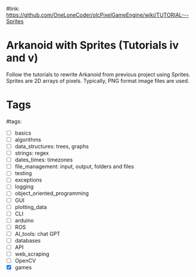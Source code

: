 #link: https://github.com/OneLoneCoder/olcPixelGameEngine/wiki/TUTORIAL---Sprites

# Arkanoid with Sprites (Tutorials iv and v)

Follow the tutorials to rewrite Arkanoid from previous project using Sprites. Sprites are 2D arrays of pixels. Typically, PNG format image files are used.

# Tags
#tags: 

- [ ] basics
- [ ] algorithms
- [ ] data_structures: trees, graphs
- [ ] strings: regex
- [ ] dates_times: timezones
- [ ] file_management: input, output, folders and files
- [ ] testing
- [ ] exceptions
- [ ] logging
- [ ] object_oriented_programming
- [ ] GUI
- [ ] plotting_data
- [ ] CLI
- [ ] arduino
- [ ] ROS
- [ ] AI_tools: chat GPT
- [ ] databases
- [ ] API
- [ ] web_scraping
- [ ] OpenCV
- [x] games 